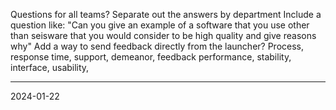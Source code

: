 Questions for all teams?
Separate out the answers by department
Include a question like: "Can you give an example of a software that you use other than seisware that you would consider to be high quality and give reasons why"
Add a way to send feedback directly from the launcher?
Process, response time, support, demeanor, feedback
performance, stability, interface, usability, 

---
2024-01-22


